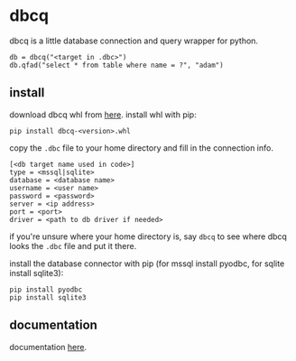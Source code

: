 # dbcq

dbcq is a little database connection and query wrapper for python.

```
db = dbcq("<target in .dbc>")
db.qfad("select * from table where name = ?", "adam")
```

## install

download dbcq whl from
[here](https://github.com/numlims/dbcq/releases). install whl with
pip:

```
pip install dbcq-<version>.whl
```

copy the `.dbc` file to your home directory and fill in the connection info.

```
[<db target name used in code>]
type = <mssql|sqlite>
database = <database name>
username = <user name>
password = <password>
server = <ip address>
port = <port>
driver = <path to db driver if needed>
```

if you're unsure where your home directory is, say `dbcq` to see
where dbcq looks the `.dbc` file and put it there.

install the database connector with pip (for mssql install pyodbc, for
sqlite install sqlite3):

```
pip install pyodbc
pip install sqlite3
```

## documentation

documentation [here](https://numlims.github.io/dbcq/).

